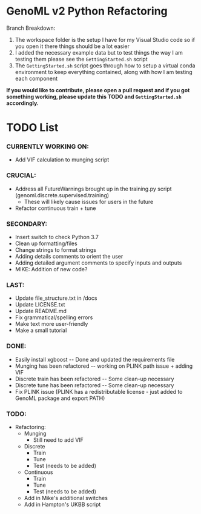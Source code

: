 # GenoML v2 Python Refactoring 
Branch Breakdown:
1. The workspace folder is the setup I have for my Visual Studio code so if you open it there things should be a lot easier 
2. I added the necessary example data but to test things the way I am testing them please see the `GettingStarted.sh` script 
3. The `GettingStarted.sh` script goes through how to setup a virtual conda environment to keep everything contained, along with how I am testing each component

**If you would like to contribute, please open a pull request and if you got something working, please update this TODO and `GettingStarted.sh` accordingly.**

# TODO List 
### CURRENTLY WORKING ON:
- Add VIF calculation to munging script

### CRUCIAL:
- Address all FutureWarnings brought up in the training.py script (genoml.discrete.supervised.training)
    - These will likely cause issues for users in the future 
- Refactor continuous train + tune

### SECONDARY:
- Insert switch to check Python 3.7 
- Clean up formatting/files
- Change strings to format strings 
- Adding details comments to orient the user 
- Adding detailed argument comments to specify inputs and outputs 
- MIKE: Addition of new code?

### LAST:
- Update file_structure.txt in /docs 
- Update LICENSE.txt
- Update README.md 
- Fix grammatical/spelling errors 
- Make text more user-friendly
- Make a small tutorial 

### DONE:
- Easily install xgboost -- Done and updated the requirements file
- Munging has been refactored -- working on PLINK path issue + adding VIF 
- Discrete train has been refactored -- Some clean-up necessary
- Discrete tune has been refactored -- Some clean-up necessary
- Fix PLINK issue (PLINK has a redistributable license - just added to GenoML package and export PATH)

### TODO:
- Refactoring:
    - Munging 
        - Still need to add VIF
    - Discrete
        - Train 
        - Tune 
        - Test (needs to be added)
    - Continuous
        - Train
        - Tune
        - Test (needs to be added)
    - Add in Mike's additional switches 
    - Add in Hampton's UKBB script 

